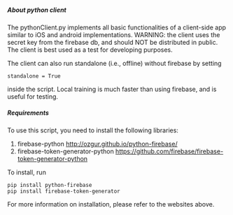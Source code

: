 ##### About python client
The pythonClient.py implements all basic functionalities of a client-side app similar to iOS and android implementations.
WARNING: the client uses the secret key from the firebase db, and should NOT be distributed in public.
The client is best used as a test for developing purposes.  

The client can also run standalone (i.e., offline) without firebase by setting
```
standalone = True
```
inside the script. 
Local training is much faster than using firebase, and is useful for testing.

##### Requirements
To use this script, you need to install the following libraries:

1. firebase-python <http://ozgur.github.io/python-firebase/>
2. firebase-token-generator-python <https://github.com/firebase/firebase-token-generator-python>

To install, run
```
pip install python-firebase
pip install firebase-token-generator
```
For more information on installation, please refer to the websites above.

